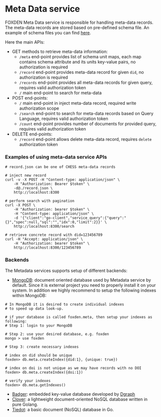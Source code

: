 # Meta Data service
FOXDEN Meta Data service is responsible for handling meta-data
records. The meta-data records are stored based on pre-defined
schema file. An example of schema files you can find
[here](../configs).

Here the  main APIs:
- GET methods to retrieve meta-data information:
  - `/meta` end-point provides list of schema unit maps, each map contains schema attribute and its units key-value pairs, no authorization is required
  - `/record` end-point provides meta-data record for given `did`, no
    authorization is required
  - `/records` end-point provides all meta-data records for given
  query, requires valid authorization token
  - `/` main end-point to search for meta-data
- POST end-points:
  - `/` main end-point in inject meta-data record, required write authorization
    scope
  - `/search` end-point to search for meta-data records based on Query
    Language, requires valid authorization token
  - `/count` end-point provides number of documents for provided query,
  requires valid authorization token
- DELETE end-points:
  - `/record` end-point allows delete meta-data record, requires `delete`
    authorization token

### Examples of using meta-data service APIs
```
# record.json can be one of CHESS meta-data records

# inject new record
curl -v -X POST -H "Content-type: application/json" \
    -H "Authorization: Bearer $token" \
    -d@./record.json \
    http://localhost:8300

# perform search with pagination
curl -X POST \
    -H "Authorization: bearer $token" \
    -H "Content-type: application/json" \
    -d '{"client":"go-client","service_query":{"query":"{}","spec":null,"sql":"","idx":0,"limit":2}}' \
    http://localhost:8300/search

# retrieve concrete record with did=123456789
curl -H "Accept: application/json" \
    -H "Authorization: bearer $token" \
    http://localhost:8300/123456789
```

### Backends
The Metadata services supports setup of different backends:
- [MongoDB](https://www.mongodb.com/): document oriented database used by
  Metadata service by default. Since it is external project you need to
  properly install it on your system. In addition we highly recommend to
  setup the following indexes within MongoDB:

```
# In MongoDB it is desired to create individual indexes
# to speed up data look-up.

# if your database is called foxden.meta, then setup your indexes as following:
# Step 1: login to your MongoDB

# Step 2: use your desired database, e.g. foxden
mongo > use foxden

# Step 3: create necessary indexes

# index on did should be unique
foxden> db.meta.createIndex({did:1}, {unique: true})

# index on doi is not unique as we may have records with no DOI
foxden> db.meta.createIndex({doi:1})

# verify your indexes
foxden> db.meta.getIndexes()
```

- [Badger](https://github.com/hypermodeinc/badger): embedded key-value database
  developed by [Dgraph](https://github.com/hypermodeinc/dgraph)
- [Clover](https://github.com/ostafen/clover): a lightweight document-oriented NoSQL database written in pure Golang.
- [Tiedot](https://github.com/HouzuoGuo/tiedot/): a basic document (NoSQL) database in Go.
